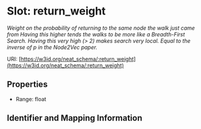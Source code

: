 # Slot: return_weight
_Weight on the probability of returning to the same node the walk just came from Having this higher tends the walks to be more like a Breadth-First Search. Having this very high  (> 2) makes search very local. Equal to the inverse of p in the Node2Vec paper._


URI: [https://w3id.org/neat_schema/:return_weight](https://w3id.org/neat_schema/:return_weight)



<!-- no inheritance hierarchy -->


## Properties

 * Range: float



## Identifier and Mapping Information





